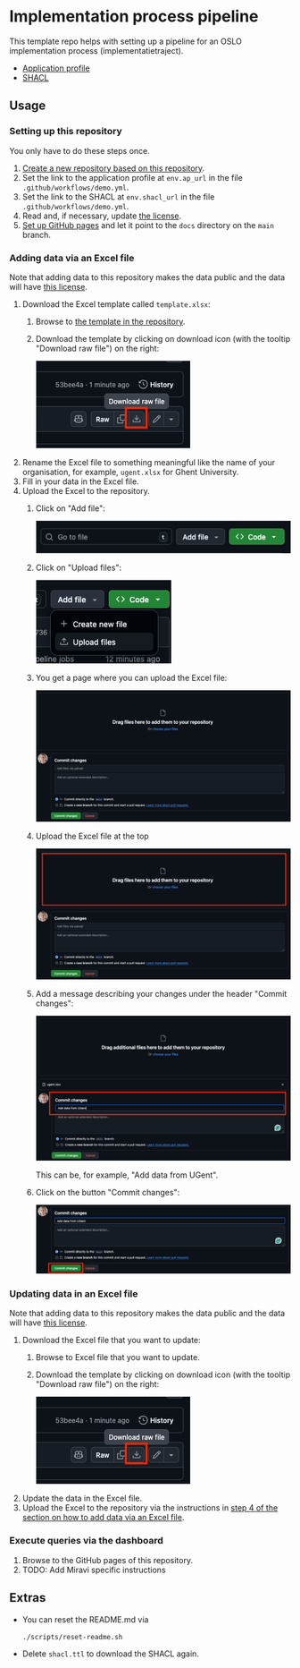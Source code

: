 # Implementation process pipeline

This template repo helps with setting up a pipeline for an OSLO implementation process (implementatietraject).

- [Application profile](https://data.vlaanderen.be/doc/applicatieprofiel/leermiddelen/ontwerpstandaard/2025-03-21/)
- [SHACL](https://data.vlaanderen.be/doc/applicatieprofiel/leermiddelen/ontwerpstandaard/2025-03-21/shacl/leermiddelen-ap-SHACL.ttl)

## Usage

### Setting up this repository

You only have to do these steps once.

1. [Create a new repository based on this repository](https://docs.github.com/en/repositories/creating-and-managing-repositories/creating-a-repository-from-a-template).
2. Set the link to the application profile at `env.ap_url` in the file `.github/workflows/demo.yml`.
3. Set the link to the SHACL at `env.shacl_url` in the file `.github/workflows/demo.yml`.
4. Read and, if necessary, update [the license](LICENSE).
5. [Set up GitHub pages](https://docs.github.com/en/pages/getting-started-with-github-pages/creating-a-github-pages-site#creating-your-site)
   and let it point to the `docs` directory on the `main` branch.

### Adding data via an Excel file

Note that adding data to this repository makes the data public
and the data will have [this license](LICENSE).

1. Download the Excel template called `template.xlsx`:
   1. Browse to [the template in the repository](template.xlsx).
   2. Download the template by clicking on download icon (with the tooltip "Download raw file") on the right:

      ![img.png](img/download-template.png)
2. Rename the Excel file to something meaningful like the name of your organisation,
   for example, `ugent.xlsx` for Ghent University.
3. Fill in your data in the Excel file.
4. Upload the Excel to the repository.
   1. Click on "Add file":

      ![Screenshot of "Add file"](img/add-file.png)
   2. Click on "Upload files":

      ![Screenshot of dropdown menu with "Upload files"](img/upload-files.png)
   3. You get a page where you can upload the Excel file:

      ![Screenshot of the page where you can upload the Excel file](img/upload-page.png)
   4. Upload the Excel file at the top

      ![Screenshot highlighting where you need to upload the Excel file](img/upload-page-2.png)
   5. Add a message describing your changes under the header "Commit changes":

      ![Screenshot of the field where you need add a commit message](img/after-upload.png)

      This can be, for example, "Add data from UGent".
   6. Click on the button "Commit changes":

      ![Screenshot of a green button that says "Commit changes"](img/commit-changes.png)

### Updating data in an Excel file

Note that adding data to this repository makes the data public
and the data will have [this license](LICENSE).

1. Download the Excel file that you want to update:
    1. Browse to Excel file that you want to update.
    2. Download the template by clicking on download icon (with the tooltip "Download raw file") on the right:

       ![img.png](img/download-template.png)
2. Update the data in the Excel file.
3. Upload the Excel to the repository via the instructions in
   [step 4 of the section on how to add data via an Excel file](#adding-data-via-an-excel-file).

### Execute queries via the dashboard

1. Browse to the GitHub pages of this repository.
2. TODO: Add Miravi specific instructions

## Extras

- You can reset the README.md via

  ```shell
  ./scripts/reset-readme.sh
  ```

- Delete `shacl.ttl` to download the SHACL again.
